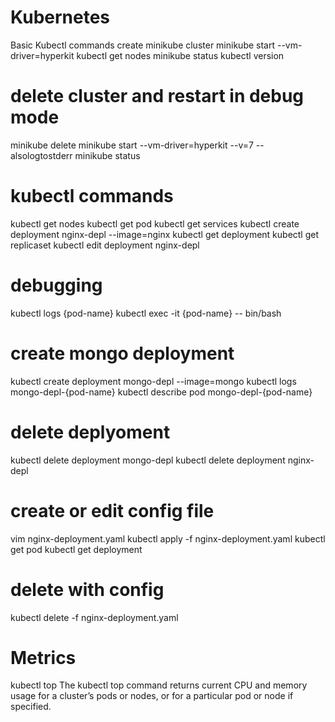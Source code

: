 # Kubernetes
Basic Kubectl commands
create minikube cluster
minikube start --vm-driver=hyperkit
kubectl get nodes
minikube status
kubectl version

# delete cluster and restart in debug mode
minikube delete
minikube start --vm-driver=hyperkit --v=7 --alsologtostderr
minikube status

# kubectl commands
kubectl get nodes
kubectl get pod
kubectl get services
kubectl create deployment nginx-depl --image=nginx
kubectl get deployment
kubectl get replicaset
kubectl edit deployment nginx-depl

# debugging
kubectl logs {pod-name}
kubectl exec -it {pod-name} -- bin/bash

# create mongo deployment
kubectl create deployment mongo-depl --image=mongo
kubectl logs mongo-depl-{pod-name}
kubectl describe pod mongo-depl-{pod-name}

# delete deplyoment
kubectl delete deployment mongo-depl
kubectl delete deployment nginx-depl

# create or edit config file
vim nginx-deployment.yaml
kubectl apply -f nginx-deployment.yaml
kubectl get pod
kubectl get deployment

# delete with config
kubectl delete -f nginx-deployment.yaml
# Metrics
kubectl top The kubectl top command returns current CPU and memory usage for a cluster’s pods or nodes, or for a particular pod or node if specified.
